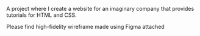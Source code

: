 A project where I create a website for an imaginary company that provides tutorials for HTML and CSS.

Please find high-fidelity wireframe made using Figma attached
